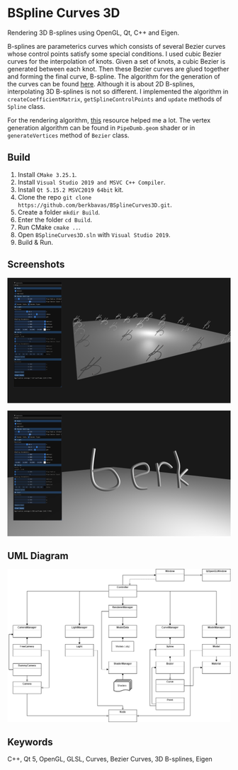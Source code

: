 # BSpline Curves 3D
Rendering 3D B-splines using OpenGL, Qt, C++ and Eigen.

B-splines are parameterics curves which consists of several Bezier curves whose control points satisfy some special conditions.
I used cubic Bezier curves for the interpolation of knots.
Given a set of knots, a cubic Bezier is generated between each knot. Then these Bezier curves are glued together and forming the final curve, B-spline.
The algorithm for the generation of the curves can be found [here](https://www.math.ucla.edu/~baker/149.1.02w/handouts/dd_splines.pdf). Although it is about 2D B-splines, interpolating 3D B-splines is not so different.
I implemented the algorithm in `createCoefficientMatrix`, `getSplineControlPoints` and `update` methods of `Spline` class.

For the rendering algorithm, [this](https://www.songho.ca/opengl/gl_cylinder.html) resource helped me a lot. The vertex generation algorithm can be found in `PipeDumb.geom` shader or in `generateVertices` method of `Bezier` class.

## Build
1) Install `CMake 3.25.1`.
2) Install `Visual Studio 2019 and MSVC C++ Compiler`.
3) Install `Qt 5.15.2 MSVC2019 64bit` kit.
4) Clone the repo `git clone https://github.com/berkbavas/BSplineCurves3D.git`.
5) Create a folder `mkdir Build`.
6) Enter the folder `cd Build`.
7) Run CMake `cmake ..`.
8) Open `BSplineCurves3D.sln` with `Visual Studio 2019`.
9) Build & Run.

## Screenshots
![](Screenshots/1.png)

![](Screenshots/2.png)

## UML Diagram

![](UML.png)

## Keywords
C++, Qt 5, OpenGL, GLSL, Curves, Bezier Curves, 3D B-splines, Eigen
